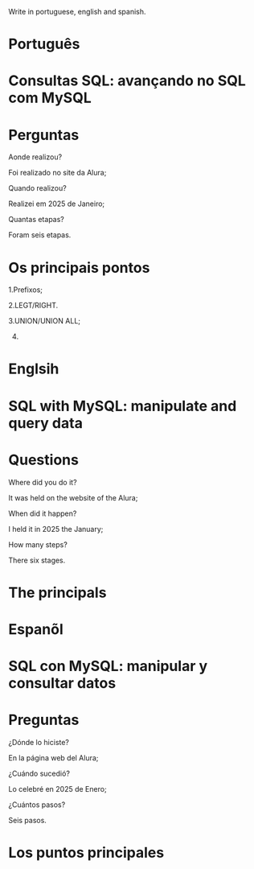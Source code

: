 Write in portuguese, english and spanish.

# Português 

# Consultas SQL: avançando no SQL com MySQL

# Perguntas

Aonde realizou?

Foi realizado no site da Alura;

Quando realizou?

Realizei em 2025 de Janeiro;

Quantas etapas?

Foram seis etapas.

# Os principais pontos

1.Prefixos;

2.LEGT/RIGHT.

3.UNION/UNION ALL;

4.


# Englsih

#  SQL with MySQL: manipulate and query data

# Questions

Where did you do it?

It was held on the website of the Alura;

When did it happen?

I held it in 2025 the January;

How many steps?

There six stages.

# The principals




# Espanõl

# SQL con MySQL: manipular y consultar datos

# Preguntas

¿Dónde lo hiciste?

En la página web del Alura;

¿Cuándo sucedió?

Lo celebré en 2025 de Enero;

¿Cuántos pasos?

Seis  pasos.

# Los puntos principales



